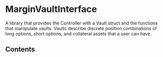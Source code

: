 # MarginVaultInterface

A library that provides the Controller with a Vault struct and the functions that manipulate vaults.
Vaults describe discrete position combinations of long options, short options, and collateral assets that a user can have.

## Contents

<!-- START doctoc -->
<!-- END doctoc -->
